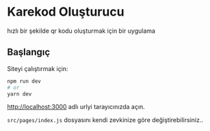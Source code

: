 # Karekod Oluşturucu

hızlı bir şekilde qr kodu oluşturmak için bir uygulama
## Başlangıç

Siteyi çalıştırmak için:

```bash
npm run dev
# or
yarn dev
```

[http://localhost:3000](http://localhost:3000) adlı urlyi tarayıcınızda açın.

`src/pages/index.js` dosyasını kendi zevkinize göre değiştirebilirsiniz..
